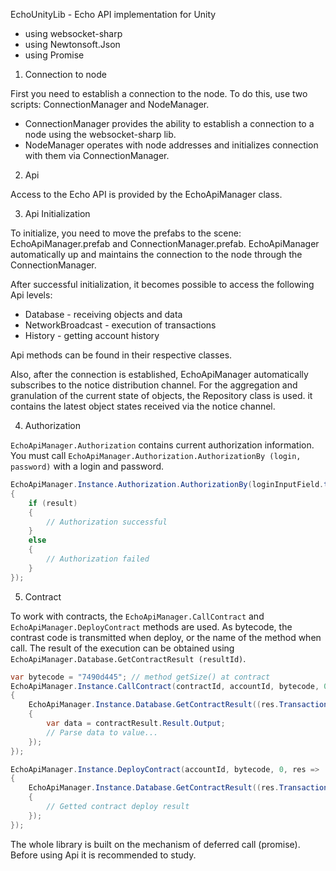 EchoUnityLib - Echo API implementation for Unity

*  using websocket-sharp
*  using Newtonsoft.Json
*  using Promise


1.   Connection to node

First you need to establish a connection to the node. To do this, use two scripts: ConnectionManager and NodeManager.
- ConnectionManager provides the ability to establish a connection to a node using the websocket-sharp lib.
- NodeManager operates with node addresses and initializes connection with them via ConnectionManager.


2.  Api

Access to the Echo API is provided by the EchoApiManager class.

3. Api Initialization

To initialize, you need to move the prefabs to the scene: EchoApiManager.prefab and ConnectionManager.prefab. EchoApiManager automatically up and maintains the connection to the node through the ConnectionManager.

After successful initialization, it becomes possible to access the following Api levels:
- Database - receiving objects and data
- NetworkBroadcast - execution of transactions
- History - getting account history

Api methods can be found in their respective classes.

Also, after the connection is established, EchoApiManager automatically subscribes to the notice distribution channel. For the aggregation and granulation of the current state of objects, the Repository class is used. it contains the latest object states received via the notice channel.

4. Authorization

`EchoApiManager.Authorization` contains current authorization information. You must call `EchoApiManager.Authorization.AuthorizationBy (login, password)` with a login and password.

```c#
EchoApiManager.Instance.Authorization.AuthorizationBy(loginInputField.text, passwordInputField.text).Then(result =>
{
    if (result)
    {
        // Authorization successful
    }
    else
    {
        // Authorization failed
    }
});
```

5. Contract

To work with contracts, the `EchoApiManager.CallContract` and `EchoApiManager.DeployContract` methods are used. As bytecode, the contrast code is transmitted when deploy, or the name of the method when call. The result of the execution can be obtained using `EchoApiManager.Database.GetContractResult (resultId)`.

```c#
var bytecode = "7490d445"; // method getSize() at contract
EchoApiManager.Instance.CallContract(contractId, accountId, bytecode, 0, 0, res =>
{
    EchoApiManager.Instance.Database.GetContractResult((res.Transaction.OperationResults.First().Value as SpaceTypeId).Id).Then(contractResult =>
    {
        var data = contractResult.Result.Output;
        // Parse data to value...
    });
});
```

```c#
EchoApiManager.Instance.DeployContract(accountId, bytecode, 0, res =>
{
    EchoApiManager.Instance.Database.GetContractResult((res.Transaction.OperationResults.First().Value as SpaceTypeId).Id).Then(contractResult =>
    {
        // Getted contract deploy result
    });
});
```

The whole library is built on the mechanism of deferred call (promise). Before using Api it is recommended to study.